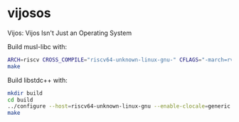 # vijosos
Vijos: Vijos Isn't Just an Operating System

Build musl-libc with:

```bash
ARCH=riscv CROSS_COMPILE="riscv64-unknown-linux-gnu-" CFLAGS="-march=rv64imac" ./configure
make
```

Build libstdc++ with:

```bash
mkdir build
cd build
../configure --host=riscv64-unknown-linux-gnu --enable-clocale=generic
make
```
